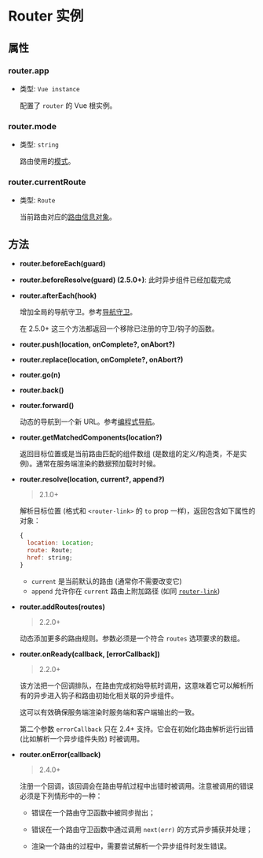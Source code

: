 # Router 实例

## 属性

### router.app

- 类型: `Vue instance`

  配置了 `router` 的 Vue 根实例。

### router.mode

- 类型: `string`

  路由使用的[模式](options.md#mode)。

### router.currentRoute

- 类型: `Route`

  当前路由对应的[路由信息对象](route-object.md)。

## 方法

- **router.beforeEach(guard)**
- **router.beforeResolve(guard) (2.5.0+)**: 此时异步组件已经加载完成
- **router.afterEach(hook)**

  增加全局的导航守卫。参考[导航守卫](../advanced/navigation-guards.md)。

  在 2.5.0+ 这三个方法都返回一个移除已注册的守卫/钩子的函数。

- **router.push(location, onComplete?, onAbort?)**
- **router.replace(location, onComplete?, onAbort?)**
- **router.go(n)**
- **router.back()**
- **router.forward()**

  动态的导航到一个新 URL。参考[编程式导航](../essentials/navigation.md)。

- **router.getMatchedComponents(location?)**

  返回目标位置或是当前路由匹配的组件数组 (是数组的定义/构造类，不是实例)。通常在服务端渲染的数据预加载时时候。

- **router.resolve(location, current?, append?)**

  > 2.1.0+

  解析目标位置 (格式和 `<router-link>` 的 `to` prop 一样)，返回包含如下属性的对象：

  ``` js
  {
    location: Location;
    route: Route;
    href: string;
  }
  ```

  - `current` 是当前默认的路由 (通常你不需要改变它)
  - `append` 允许你在 `current` 路由上附加路径 (如同 [`router-link`](router-link.md#props))

- **router.addRoutes(routes)**

  > 2.2.0+

  动态添加更多的路由规则。参数必须是一个符合 `routes` 选项要求的数组。

- **router.onReady(callback, [errorCallback])**

  > 2.2.0+

  该方法把一个回调排队，在路由完成初始导航时调用，这意味着它可以解析所有的异步进入钩子和路由初始化相关联的异步组件。

  这可以有效确保服务端渲染时服务端和客户端输出的一致。

  第二个参数 `errorCallback` 只在 2.4+ 支持。它会在初始化路由解析运行出错 (比如解析一个异步组件失败) 时被调用。

- **router.onError(callback)**

  > 2.4.0+

  注册一个回调，该回调会在路由导航过程中出错时被调用。注意被调用的错误必须是下列情形中的一种：

  - 错误在一个路由守卫函数中被同步抛出；

  - 错误在一个路由守卫函数中通过调用 `next(err)` 的方式异步捕获并处理；

  - 渲染一个路由的过程中，需要尝试解析一个异步组件时发生错误。
